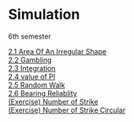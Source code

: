 # Simulation
6th semester

[2.1 Area Of An Irregular Shape](2.1%20Area%20of%20an%20Irregular%20Shape.ipynb)<br>
[2.2 Gambling](2.2%20Gambling.ipynb)<br>
[2.3 Integration](2.3%20Numerical%20Integration.ipynb)<br>
[2.4 value of PI](2.4%20Value%20of%20PI.ipynb)<br>
[2.5 Random Walk](2.5%20Random%20Walk.ipynb)<br>
[2.6 Bearing Reliablity](2.6%20Bearing%20Reliability.ipynb)<br>
[(Exercise) Number of Strike](Number%20of%20Strike.ipynb)<br>
[(Exercise) Number of Strike Circular](Number%20of%20Strike%20Circular.ipynb)<br>

